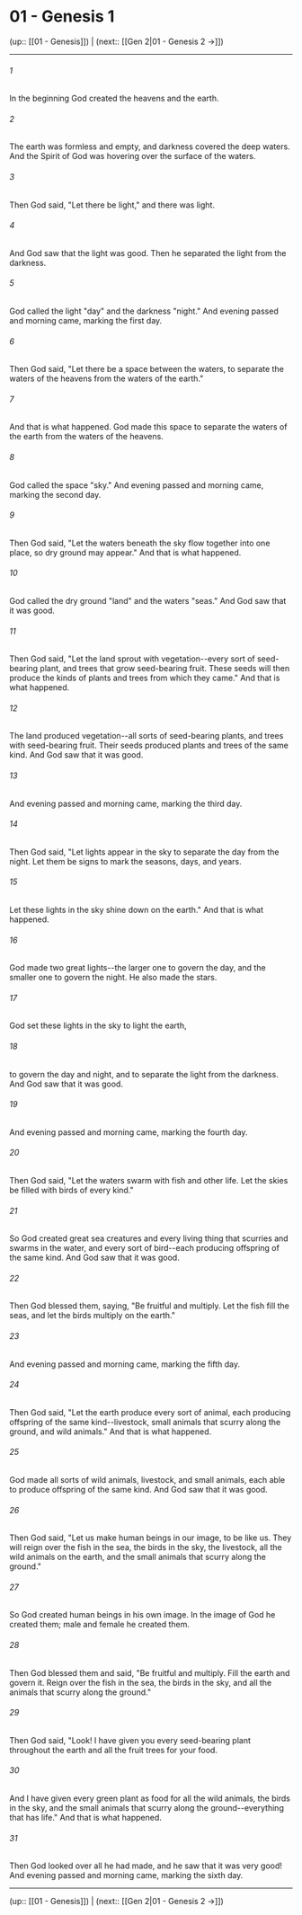 # 01 - Genesis 1

(up:: [[01 - Genesis]]) | (next:: [[Gen 2|01 - Genesis 2 →]])

***


###### 1 
In the beginning God created the heavens and the earth. 

###### 2 
The earth was formless and empty, and darkness covered the deep waters. And the Spirit of God was hovering over the surface of the waters. 

###### 3 
Then God said, "Let there be light," and there was light. 

###### 4 
And God saw that the light was good. Then he separated the light from the darkness. 

###### 5 
God called the light "day" and the darkness "night." And evening passed and morning came, marking the first day. 

###### 6 
Then God said, "Let there be a space between the waters, to separate the waters of the heavens from the waters of the earth." 

###### 7 
And that is what happened. God made this space to separate the waters of the earth from the waters of the heavens. 

###### 8 
God called the space "sky." And evening passed and morning came, marking the second day. 

###### 9 
Then God said, "Let the waters beneath the sky flow together into one place, so dry ground may appear." And that is what happened. 

###### 10 
God called the dry ground "land" and the waters "seas." And God saw that it was good. 

###### 11 
Then God said, "Let the land sprout with vegetation--every sort of seed-bearing plant, and trees that grow seed-bearing fruit. These seeds will then produce the kinds of plants and trees from which they came." And that is what happened. 

###### 12 
The land produced vegetation--all sorts of seed-bearing plants, and trees with seed-bearing fruit. Their seeds produced plants and trees of the same kind. And God saw that it was good. 

###### 13 
And evening passed and morning came, marking the third day. 

###### 14 
Then God said, "Let lights appear in the sky to separate the day from the night. Let them be signs to mark the seasons, days, and years. 

###### 15 
Let these lights in the sky shine down on the earth." And that is what happened. 

###### 16 
God made two great lights--the larger one to govern the day, and the smaller one to govern the night. He also made the stars. 

###### 17 
God set these lights in the sky to light the earth, 

###### 18 
to govern the day and night, and to separate the light from the darkness. And God saw that it was good. 

###### 19 
And evening passed and morning came, marking the fourth day. 

###### 20 
Then God said, "Let the waters swarm with fish and other life. Let the skies be filled with birds of every kind." 

###### 21 
So God created great sea creatures and every living thing that scurries and swarms in the water, and every sort of bird--each producing offspring of the same kind. And God saw that it was good. 

###### 22 
Then God blessed them, saying, "Be fruitful and multiply. Let the fish fill the seas, and let the birds multiply on the earth." 

###### 23 
And evening passed and morning came, marking the fifth day. 

###### 24 
Then God said, "Let the earth produce every sort of animal, each producing offspring of the same kind--livestock, small animals that scurry along the ground, and wild animals." And that is what happened. 

###### 25 
God made all sorts of wild animals, livestock, and small animals, each able to produce offspring of the same kind. And God saw that it was good. 

###### 26 
Then God said, "Let us make human beings in our image, to be like us. They will reign over the fish in the sea, the birds in the sky, the livestock, all the wild animals on the earth, and the small animals that scurry along the ground." 

###### 27 
So God created human beings in his own image. In the image of God he created them; male and female he created them. 

###### 28 
Then God blessed them and said, "Be fruitful and multiply. Fill the earth and govern it. Reign over the fish in the sea, the birds in the sky, and all the animals that scurry along the ground." 

###### 29 
Then God said, "Look! I have given you every seed-bearing plant throughout the earth and all the fruit trees for your food. 

###### 30 
And I have given every green plant as food for all the wild animals, the birds in the sky, and the small animals that scurry along the ground--everything that has life." And that is what happened. 

###### 31 
Then God looked over all he had made, and he saw that it was very good! And evening passed and morning came, marking the sixth day.

***

(up:: [[01 - Genesis]]) | (next:: [[Gen 2|01 - Genesis 2 →]])
